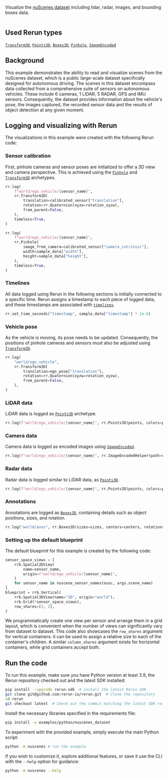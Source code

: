 <!--[metadata]
title = "nuScenes"
tags = ["Lidar", "3D", "2D", "Object detection", "Pinhole camera", "Blueprint"]
thumbnail = "https://static.rerun.io/nuscenes/9c50bf5cadb879ef818ac3d35fe75696a9586cb4/480w.png"
thumbnail_dimensions = [480, 480]
channel = "release"
build_args = ["--seconds=5"]
-->

Visualize the [nuScenes dataset](https://www.nuscenes.org/) including lidar, radar, images, and bounding boxes data.

<picture data-inline-viewer="examples/nuscenes_dataset">
  <img src="https://static.rerun.io/nuscenes/64a50a9d67cbb69ae872551989ee807b195f6b5d/full.png" alt="">
  <source media="(max-width: 480px)" srcset="https://static.rerun.io/nuscenes/64a50a9d67cbb69ae872551989ee807b195f6b5d/480w.png">
  <source media="(max-width: 768px)" srcset="https://static.rerun.io/nuscenes/64a50a9d67cbb69ae872551989ee807b195f6b5d/768w.png">
  <source media="(max-width: 1024px)" srcset="https://static.rerun.io/nuscenes/64a50a9d67cbb69ae872551989ee807b195f6b5d/1024w.png">
  <source media="(max-width: 1200px)" srcset="https://static.rerun.io/nuscenes/64a50a9d67cbb69ae872551989ee807b195f6b5d/1200w.png">
</picture>

## Used Rerun types
[`Transform3D`](https://www.rerun.io/docs/reference/types/archetypes/transform3d), [`Points3D`](https://www.rerun.io/docs/reference/types/archetypes/points3d), [`Boxes3D`](https://www.rerun.io/docs/reference/types/archetypes/boxes3d), [`Pinhole`](https://www.rerun.io/docs/reference/types/archetypes/pinhole), [`ImageEncoded`](https://www.rerun.io/docs/reference/types/archetypes/image_encoded?speculative-link)

## Background
This example demonstrates the ability to read and visualize scenes from the nuScenes dataset, which is a public large-scale dataset specifically designed for autonomous driving.
The scenes in this dataset encompass data collected from a comprehensive suite of sensors on autonomous vehicles.
These include 6 cameras, 1 LIDAR, 5 RADAR, GPS and IMU sensors.
Consequently, the dataset provides information about the vehicle's pose, the images captured, the recorded sensor data and the results of object detection at any given moment.


## Logging and visualizing with Rerun

The visualizations in this example were created with the following Rerun code:

### Sensor calibration

First, pinhole cameras and sensor poses are initialized to offer a 3D view and camera perspective. This is achieved using the [`Pinhole`](https://www.rerun.io/docs/reference/types/archetypes/pinhole) and [`Transform3D`](https://www.rerun.io/docs/reference/types/archetypes/transform3d) archetypes.

```python
rr.log(
    f"world/ego_vehicle/{sensor_name}",
    rr.Transform3D(
        translation=calibrated_sensor["translation"],
        rotation=rr.Quaternion(xyzw=rotation_xyzw),
        from_parent=False,
    ),
    timeless=True,
)
```

```python
rr.log(
    f"world/ego_vehicle/{sensor_name}",
    rr.Pinhole(
        image_from_camera=calibrated_sensor["camera_intrinsic"],
        width=sample_data["width"],
        height=sample_data["height"],
    ),
    timeless=True,
)
```

### Timelines

All data logged using Rerun in the following sections is initially connected to a specific time.
Rerun assigns a timestamp to each piece of logged data, and these timestamps are associated with [`timelines`](https://www.rerun.io/docs/concepts/timelines).

```python
rr.set_time_seconds("timestamp", sample_data["timestamp"] * 1e-6)
```


### Vehicle pose

As the vehicle is moving, its pose needs to be updated. Consequently, the positions of pinhole cameras and sensors must also be adjusted using [`Transform3D`](https://www.rerun.io/docs/reference/types/archetypes/transform3d).
```python
rr.log(
    "world/ego_vehicle",
    rr.Transform3D(
        translation=ego_pose["translation"],
        rotation=rr.Quaternion(xyzw=rotation_xyzw),
        from_parent=False,
    ),
)
```

### LiDAR data
LiDAR data is logged as [`Points3D`](https://www.rerun.io/docs/reference/types/archetypes/points3d) archetype.
```python
rr.log(f"world/ego_vehicle/{sensor_name}", rr.Points3D(points, colors=point_colors))
```

### Camera data
Camera data is logged as encoded images using [`ImageEncoded`](https://www.rerun.io/docs/reference/types/archetypes/image_encoded?speculative-link).
```python
rr.log(f"world/ego_vehicle/{sensor_name}", rr.ImageEncodedHelper(path=data_file_path))
```

### Radar data
Radar data is logged similar to LiDAR data, as [`Points3D`](https://www.rerun.io/docs/reference/types/archetypes/points3d).
```python
rr.log(f"world/ego_vehicle/{sensor_name}", rr.Points3D(points, colors=point_colors))
```

### Annotations

Annotations are logged as [`Boxes3D`](https://www.rerun.io/docs/reference/types/archetypes/boxes3d), containing details such as object positions, sizes, and rotation.
```python
rr.log("world/anns", rr.Boxes3D(sizes=sizes, centers=centers, rotations=rotations, class_ids=class_ids))
```

### Setting up the default blueprint

The default blueprint for this example is created by the following code:

```python
sensor_space_views = [
    rrb.Spatial2DView(
        name=sensor_name,
        origin=f"world/ego_vehicle/{sensor_name}",
    )
    for sensor_name in nuscene_sensor_names(nusc, args.scene_name)
]
blueprint = rrb.Vertical(
    rrb.Spatial3DView(name="3D", origin="world"),
    rrb.Grid(*sensor_space_views),
    row_shares=[3, 2],
)
```

We programmatically create one view per sensor and arrange them in a grid layout, which is convenient when the number of views can significantly vary from dataset to dataset. This code also showcases the `row_shares` argument for vertical containers: it can be used to assign a relative size to each of the container's children. A similar `column_shares` argument exists for horizontal containers, while grid containers accept both.




## Run the code
To run this example, make sure you have Python version at least 3.9, the Rerun repository checked out and the latest SDK installed:
```bash
pip install --upgrade rerun-sdk  # install the latest Rerun SDK
git clone git@github.com:rerun-io/rerun.git  # Clone the repository
cd rerun
git checkout latest  # Check out the commit matching the latest SDK release
```
Install the necessary libraries specified in the requirements file:
```bash
pip install -e examples/python/nuscenes_dataset
```
To experiment with the provided example, simply execute the main Python script:
```bash
python -m nuscenes # run the example
```
If you wish to customize it, explore additional features, or save it use the CLI with the `--help` option for guidance:
```bash
python -m nuscenes --help
```

